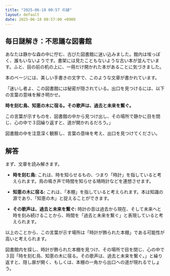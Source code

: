 ```yaml
---
title: "2025-06-18 00:57 の謎"
layout: default
date: 2025-06-18 00:57:00 +0900
---
```

## 毎日謎解き：不思議な図書館

あなたは静かな森の中に佇む、古びた図書館に迷い込みました。館内は埃っぽく、誰もいないようです。書架には見たこともないような古い本が並んでいます。ふと、目の前の机の上に、一冊だけ開かれた本があることに気づきました。

本のページには、美しい手書きの文字で、このような文章が書かれています。

「迷いし者よ、この図書館には秘密が隠されている。出口を見つけるには、以下の言葉の意味を解き明かせ。

**時を刻む鳥、知恵の木に宿る。その歌声は、過去と未来を繋ぐ。**

この言葉が示すものを、図書館の中から見つけ出し、その場所で静かに目を閉じ、心の中で３回繰り返すと、道が開かれるだろう。」

図書館の中を注意深く観察し、言葉の意味を考え、出口を見つけてください。

## 解答

まず、文章を読み解きます。

*   **時を刻む鳥:** これは、時を知らせるもの、つまり「時計」を指していると考えられます。鳥の鳴き声で時間を知らせる鳩時計などを連想させます。

*   **知恵の木に宿る:** これは、「本棚」を指していると考えられます。本は知識の源であり、「知恵の木」と捉えることができます。

*   **その歌声は、過去と未来を繋ぐ:** 時計の音は過去から現在、そして未来へと時を刻み続けることから、時間を「過去と未来を繋ぐ」と表現していると考えられます。

以上のことから、この言葉が示す場所は「時計が飾られた本棚」である可能性が高いと考えられます。

図書館内を探し、時計が飾られた本棚を見つけ、その場所で目を閉じ、心の中で３回「時を刻む鳥、知恵の木に宿る。その歌声は、過去と未来を繋ぐ。」と繰り返すと、隠し扉が開く、もしくは、本棚の一角から出口への道が現れるでしょう。
